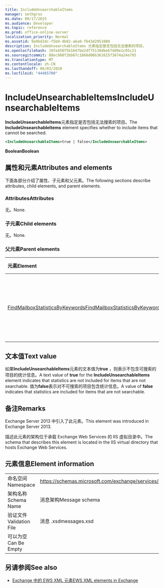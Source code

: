 ```yaml
---
title: IncludeUnsearchableItems
manager: sethgros
ms.date: 09/17/2015
ms.audience: Developer
ms.topic: reference
ms.prod: office-online-server
localization_priority: Normal
ms.assetid: 9a9bd2dc-f5b9-4b82-a6a0-f643d2951080
description: IncludeUnsearchableItems 元素指定是否包括无法搜索的项目。
ms.openlocfilehash: 19fe450f5b1647be2df75138dbe67dd9e1c05c21
ms.sourcegitcommit: 88ec988f2bb67c1866d06b361615f3674a24e795
ms.translationtype: MT
ms.contentlocale: zh-CN
ms.lasthandoff: 06/03/2020
ms.locfileid: "44465700"
---
```

# <a name="includeunsearchableitems"></a><span data-ttu-id="f845c-103">IncludeUnsearchableItems</span><span class="sxs-lookup"><span data-stu-id="f845c-103">IncludeUnsearchableItems</span></span>

<span data-ttu-id="f845c-104">**IncludeUnsearchableItems**元素指定是否包括无法搜索的项目。</span><span class="sxs-lookup"><span data-stu-id="f845c-104">The **IncludeUnsearchableItems** element specifies whether to include items that cannot be searched.</span></span> 
  
```XML
<IncludeUnsearchableItems>true | false</IncludeUnsearchableItems>
```

 <span data-ttu-id="f845c-105">**Boolean**</span><span class="sxs-lookup"><span data-stu-id="f845c-105">**Boolean**</span></span>
## <a name="attributes-and-elements"></a><span data-ttu-id="f845c-106">属性和元素</span><span class="sxs-lookup"><span data-stu-id="f845c-106">Attributes and elements</span></span>

<span data-ttu-id="f845c-107">下面各部分介绍了属性、子元素和父元素。</span><span class="sxs-lookup"><span data-stu-id="f845c-107">The following sections describe attributes, child elements, and parent elements.</span></span>
  
### <a name="attributes"></a><span data-ttu-id="f845c-108">Attributes</span><span class="sxs-lookup"><span data-stu-id="f845c-108">Attributes</span></span>

<span data-ttu-id="f845c-109">无。</span><span class="sxs-lookup"><span data-stu-id="f845c-109">None.</span></span>
  
### <a name="child-elements"></a><span data-ttu-id="f845c-110">子元素</span><span class="sxs-lookup"><span data-stu-id="f845c-110">Child elements</span></span>

<span data-ttu-id="f845c-111">无。</span><span class="sxs-lookup"><span data-stu-id="f845c-111">None.</span></span>
  
### <a name="parent-elements"></a><span data-ttu-id="f845c-112">父元素</span><span class="sxs-lookup"><span data-stu-id="f845c-112">Parent elements</span></span>

|<span data-ttu-id="f845c-113">**元素**</span><span class="sxs-lookup"><span data-stu-id="f845c-113">**Element**</span></span>|<span data-ttu-id="f845c-114">**说明**</span><span class="sxs-lookup"><span data-stu-id="f845c-114">**Description**</span></span>|
|:-----|:-----|
|[<span data-ttu-id="f845c-115">FindMailboxStatisticsByKeywords</span><span class="sxs-lookup"><span data-stu-id="f845c-115">FindMailboxStatisticsByKeywords</span></span>](findmailboxstatisticsbykeywords.md) <br/> |<span data-ttu-id="f845c-116">指定按关键字搜索邮箱统计信息的请求。</span><span class="sxs-lookup"><span data-stu-id="f845c-116">Specifies a request to search for mailbox statistics by keyword.</span></span>  <br/> |
   
## <a name="text-value"></a><span data-ttu-id="f845c-117">文本值</span><span class="sxs-lookup"><span data-stu-id="f845c-117">Text value</span></span>

<span data-ttu-id="f845c-118">如果**IncludeUnsearchableItems**元素的文本值为**true** ，则表示不包含可搜索的项目的统计信息。</span><span class="sxs-lookup"><span data-stu-id="f845c-118">A text value of **true** for the **IncludeUnsearchableItems** element indicates that statistics are not included for items that are not searchable.</span></span> <span data-ttu-id="f845c-119">值为**false**表示对不可搜索的项目包含统计信息。</span><span class="sxs-lookup"><span data-stu-id="f845c-119">A value of **false** indicates that statistics are included for items that are not searchable.</span></span> 
  
## <a name="remarks"></a><span data-ttu-id="f845c-120">备注</span><span class="sxs-lookup"><span data-stu-id="f845c-120">Remarks</span></span>

<span data-ttu-id="f845c-121">Exchange Server 2013 中引入了此元素。</span><span class="sxs-lookup"><span data-stu-id="f845c-121">This element was introduced in Exchange Server 2013.</span></span>
  
<span data-ttu-id="f845c-122">描述此元素的架构位于承载 Exchange Web Services 的 IIS 虚拟目录中。</span><span class="sxs-lookup"><span data-stu-id="f845c-122">The schema that describes this element is located in the IIS virtual directory that hosts Exchange Web Services.</span></span>
  
## <a name="element-information"></a><span data-ttu-id="f845c-123">元素信息</span><span class="sxs-lookup"><span data-stu-id="f845c-123">Element information</span></span>

|||
|:-----|:-----|
|<span data-ttu-id="f845c-124">命名空间</span><span class="sxs-lookup"><span data-stu-id="f845c-124">Namespace</span></span>  <br/> |https://schemas.microsoft.com/exchange/services/2006/messages  <br/> |
|<span data-ttu-id="f845c-125">架构名称</span><span class="sxs-lookup"><span data-stu-id="f845c-125">Schema Name</span></span>  <br/> |<span data-ttu-id="f845c-126">消息架构</span><span class="sxs-lookup"><span data-stu-id="f845c-126">Message schema</span></span>  <br/> |
|<span data-ttu-id="f845c-127">验证文件</span><span class="sxs-lookup"><span data-stu-id="f845c-127">Validation File</span></span>  <br/> |<span data-ttu-id="f845c-128">消息 .xsd</span><span class="sxs-lookup"><span data-stu-id="f845c-128">messages.xsd</span></span>  <br/> |
|<span data-ttu-id="f845c-129">可以为空</span><span class="sxs-lookup"><span data-stu-id="f845c-129">Can Be Empty</span></span>  <br/> ||
   
## <a name="see-also"></a><span data-ttu-id="f845c-130">另请参阅</span><span class="sxs-lookup"><span data-stu-id="f845c-130">See also</span></span>



- [<span data-ttu-id="f845c-131">Exchange 中的 EWS XML 元素</span><span class="sxs-lookup"><span data-stu-id="f845c-131">EWS XML elements in Exchange</span></span>](ews-xml-elements-in-exchange.md)

